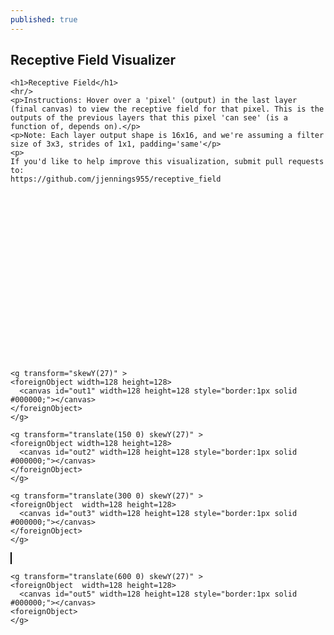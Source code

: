 ```yaml
---
published: true
---
```

## Receptive Field Visualizer

 <script src="https://cdnjs.cloudflare.com/ajax/libs/underscore.js/1.9.1/underscore-min.js"></script>
<script src="https://cdnjs.cloudflare.com/ajax/libs/tensorflow/1.7.3/tf.min.js"></script>
    <h1>Receptive Field</h1>
    <hr/>
    <p>Instructions: Hover over a 'pixel' (output) in the last layer (final canvas) to view the receptive field for that pixel. This is the outputs of the previous layers that this pixel 'can see' (is a function of, depends on).</p>
    <p>Note: Each layer output shape is 16x16, and we're assuming a filter size of 3x3, strides of 1x1, padding='same'</p>
    <p>
    If you'd like to help improve this visualization, submit pull requests to:
    https://github.com/jjennings955/receptive_field
   </p>
    <svg width=1920 height=1024>

    <g transform="skewY(27)" >
    <foreignObject width=128 height=128>
      <canvas id="out1" width=128 height=128 style="border:1px solid #000000;"></canvas>
    </foreignObject>
    </g>

    <g transform="translate(150 0) skewY(27)" >
    <foreignObject width=128 height=128>
      <canvas id="out2" width=128 height=128 style="border:1px solid #000000;"></canvas>
    </foreignObject>
    </g>

    <g transform="translate(300 0) skewY(27)" >
    <foreignObject  width=128 height=128>
      <canvas id="out3" width=128 height=128 style="border:1px solid #000000;"></canvas>
    </foreignObject>
    </g>

   <g transform="translate(450 0) skewY(27)" >
    <foreignObject  width=128 height=128>
      <canvas id="out4" width=128 height=128 style="border:1px solid #000000;"></canvas>
        </foreignObject>
    </g>

    <g transform="translate(600 0) skewY(27)" >
    <foreignObject  width=128 height=128>
      <canvas id="out5" width=128 height=128 style="border:1px solid #000000;"></canvas>
    <foreignObject>
    </g>
  </svg>
<script src="/assets/receptive_field_visualizer/script.js"></script>
